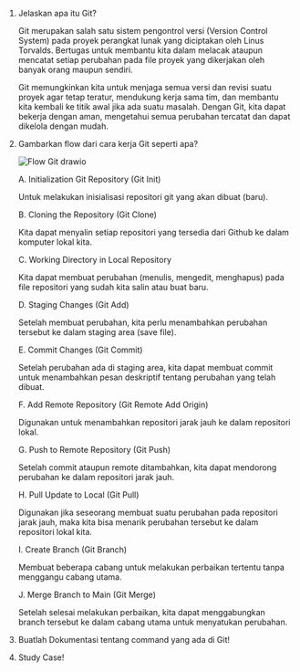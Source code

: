 1. Jelaskan apa itu Git?

    Git merupakan salah satu sistem pengontrol versi (Version Control System) pada proyek perangkat lunak yang diciptakan oleh Linus Torvalds. Bertugas untuk membantu kita dalam melacak ataupun mencatat setiap perubahan pada file proyek yang dikerjakan oleh banyak orang maupun sendiri.
    
    Git memungkinkan kita untuk menjaga semua versi dan revisi suatu proyek agar tetap teratur, mendukung kerja sama tim, dan membantu kita kembali ke titik awal jika ada suatu masalah. Dengan Git, kita dapat bekerja dengan aman, mengetahui semua perubahan tercatat dan dapat dikelola dengan mudah.
   

2. Gambarkan flow dari cara kerja Git seperti apa?

   ![Flow Git drawio](https://github.com/user-attachments/assets/e684f55d-6e64-496c-b362-1348e27a8d3e)


   A. Initialization Git Repository (Git Init)
   
   Untuk melakukan inisialisasi repositori git yang akan dibuat (baru).
   
    
   B. Cloning the Repository (Git Clone)

   Kita dapat menyalin setiap repositori yang tersedia dari Github ke dalam komputer lokal kita.
    

   C. Working Directory in Local Repository

   Kita dapat membuat perubahan (menulis, mengedit, menghapus) pada file repositori yang sudah kita salin atau buat baru. 
    

   D. Staging Changes (Git Add)

   Setelah membuat perubahan, kita perlu menambahkan perubahan tersebut ke dalam staging area (save file).
    

   E. Commit Changes (Git Commit)

   Setelah perubahan ada di staging area, kita dapat membuat commit untuk menambahkan pesan deskriptif tentang perubahan yang telah dibuat.
    

   F. Add Remote Repository (Git Remote Add Origin)

   Digunakan untuk menambahkan repositori jarak jauh ke dalam repositori lokal.
    

   G. Push to Remote Repository (Git Push)

   Setelah commit ataupun remote ditambahkan, kita dapat mendorong perubahan ke dalam repositori jarak jauh.
    

   H. Pull Update to Local (Git Pull)

   Digunakan jika seseorang membuat suatu perubahan pada repositori jarak jauh, maka kita bisa menarik perubahan tersebut ke dalam repositori lokal kita.
    
   I. Create Branch (Git Branch)

   Membuat beberapa cabang untuk melakukan perbaikan tertentu tanpa menggangu cabang utama.
    
   J. Merge Branch to Main (Git Merge)

   Setelah selesai melakukan perbaikan, kita dapat menggabungkan branch tersebut ke dalam cabang utama untuk menyatukan perubahan.



3. Buatlah Dokumentasi tentang command yang ada di Git!
4. Study Case!
